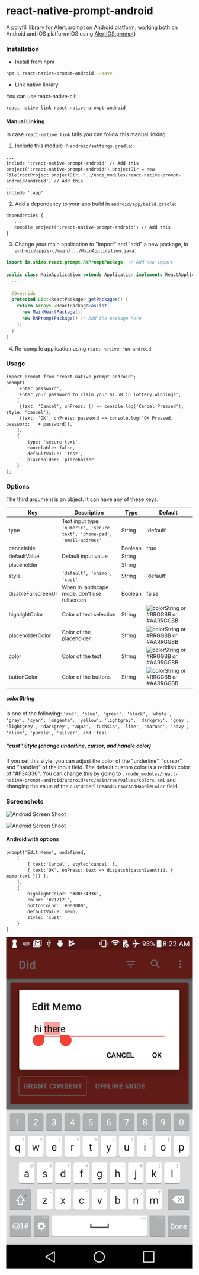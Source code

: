 # react-native-prompt-android
A polyfill library for Alert.prompt on Android platform, working both on Android and iOS platform(iOS using [AlertIOS.prompt](http://facebook.github.io/react-native/docs/alertios.html#prompt))


### Installation

* Install from npm

```bash
npm i react-native-prompt-android --save
```

* Link native library

You can use react-native-cli:
```bash
react-native link react-native-prompt-android
```

#### Manual Linking
In case `react-native link` fails you can follow this manual linking.

1. Include this module in `android/settings.gradle`:

```
...
include ':react-native-prompt-android' // Add this
project(':react-native-prompt-android').projectDir = new File(rootProject.projectDir, '../node_modules/react-native-prompt-android/android') // Add this
...
include ':app'
```

2. Add a dependency to your app build in `android/app/build.gradle`:

```
dependencies {
   ...
   compile project(':react-native-prompt-android') // Add this
}
```

3. Change your main application to "import" and "add" a new package, in `android/app/src/main/.../MainApplication.java`:

```java
import im.shimo.react.prompt.RNPromptPackage; // Add new import

public class MainApplication extends Application implements ReactApplication {
  ...

  @Override
  protected List<ReactPackage> getPackages() {
    return Arrays.<ReactPackage>asList(
      new MainReactPackage(),
      new RNPromptPackage() // Add the package here
    );
  }
}
```

4. Re-compile application using `react-native run-android`

### Usage

```
import prompt from 'react-native-prompt-android';
prompt(
    'Enter password',
    'Enter your password to claim your $1.5B in lottery winnings',
    [
     {text: 'Cancel', onPress: () => console.log('Cancel Pressed'), style: 'cancel'},
     {text: 'OK', onPress: password => console.log('OK Pressed, password: ' + password)},
    ],
    {
        type: 'secure-text',
        cancelable: false,
        defaultValue: 'test',
        placeholder: 'placeholder'
    }
);
```

### Options
The third argument is an object. It can have any of these keys:

| Key                 | Description                                                                       | Type    | Default                                              |
|---------------------|-----------------------------------------------------------------------------------|---------|------------------------------------------------------|
| type                | Text input type: `'numeric', 'secure-text', 'phone-pad', 'email-address'`         | String  | 'default'                                            |
| cancelable          |                                                                                   | Boolean | true                                                 |
| defaultValue        | Default input value                                                               | String  |                                                      |
| placeholder         |                                                                                   | String  |                                                      |
| style               | `'default', 'shimo', 'cust'`                                                      | String  | 'default'                                            |
| disableFullscreenUI | When in landscape mode, don't use fullscreen                                      | Boolean | false                                                |
| highlightColor      | Color of text selection                                                           | String  | ![colorString](#colorstring) or #RRGGBB or #AARRGGBB |
| placeholderColor    | Color of the placeholder                                                          | String  | ![colorString](#colorstring) or #RRGGBB or #AARRGGBB |
| color               | Color of the text                                                                 | String  | ![colorString](#colorstring) or #RRGGBB or #AARRGGBB |
| buttonColor         | Color of the buttons                                                              | String  | ![colorString](#colorstring) or #RRGGBB or #AARRGGBB |

##### colorString
Is one of the following: `'red', 'blue', 'green', 'black', 'white', 'gray', 'cyan', 'magenta', 'yellow', 'lightgray', 'darkgray', 'grey', 'lightgrey', 'darkgrey', 'aqua', 'fuchsia', 'lime', 'maroon', 'navy', 'olive', 'purple', 'silver', and 'teal'`

##### "cust" Style (change underline, cursor, and handle color)
If you set this style, you can adjust the color of the "underline", "cursor", and "handles" of the input field. The default custom color is a reddish color of "#F34336". You can change this by going to `./node_modules/react-native-prompt-android/android/src/main/res/values/colors.xml` and changing the value of the `custUnderlineAndCursorAndHandleColor` field.

### Screenshots

![Android Screen Shoot](./Example/android.png)

![Android Screen Shoot](./Example/ios.png)

#### Android with options

    prompt('Edit Memo', undefined,
        [
            { text:'Cancel', style:'cancel' },
            { text:'OK', onPress: text => dispatch(patchEvent(id, { memo:text })) },
        ],
        {
            highlightColor: '#80F34336',
            color: '#212121',
            buttonColor: '#000000',
            defaultValue: memo,
            style: 'cust'
        }
    )


![Android Screen Shoot](./Example/android-options.png)
